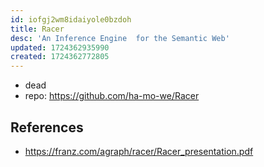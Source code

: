 ```yaml
---
id: iofgj2wm8idaiyole0bzdoh
title: Racer
desc: 'An Inference Engine  for the Semantic Web'
updated: 1724362935990
created: 1724362772805
---
```


- dead
- repo: https://github.com/ha-mo-we/Racer

## References

- https://franz.com/agraph/racer/Racer_presentation.pdf